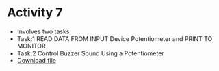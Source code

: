 # Activity 7
- Involves two tasks
- Task:1 READ DATA FROM  INPUT Device Potentiometer and PRINT TO MONITOR
- Task:2 Control Buzzer Sound Using a Potentiometer 
- [Download file](activity-7.pdf)
